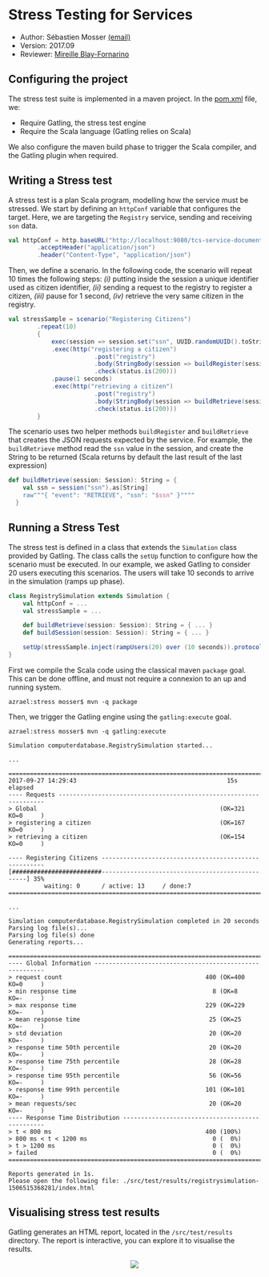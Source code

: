 # Stress Testing for Services

  * Author: Sébastien Mosser [(email)](mosser@i3s.unice.fr)
  * Version: 2017.09
  * Reviewer: [Mireille Blay-Fornarino](blay@i3s.unice.fr)

  
## Configuring the project

The stress test suite is implemented in a maven project. In the [pom.xml](https://github.com/polytechnice-si/5A-Microservices-Integration/blob/master/tests/stress/pom.xml) file, we:

  * Require Gatling, the stress test engine
  * Require the Scala language (Gatling relies on Scala)

We also configure the maven build phase to trigger the Scala compiler, and the Gatling plugin when required.

## Writing a Stress test

A stress test is a plan Scala program, modelling how the service must be stressed. We start by defining an `httpConf` variable that configures the target. Here, we are targeting the `Registry` service, sending and receiving `son` data.


```scala
val httpConf = http.baseURL("http://localhost:9080/tcs-service-document/")
		.acceptHeader("application/json")
		.header("Content-Type", "application/json")
```

Then, we define a scenario. In the following code, the scenario will repeat 10 times the following steps: _(i)_ putting inside the session a unique identifier used as citizen identifier, _(ii)_ sending a request to the registry to register a citizen, _(iii)_ pause for 1 second, _(iv)_ retrieve the very same citizen in the registry.

```scala
val stressSample = scenario("Registering Citizens")
		.repeat(10)
		{
			exec(session => session.set("ssn", UUID.randomUUID().toString)
			.exec(http("registering a citizen")
						.post("registry")
						.body(StringBody(session => buildRegister(session)))
						.check(status.is(200)))
			.pause(1 seconds)
			.exec(http("retrieving a citizen")
						.post("registry")
						.body(StringBody(session => buildRetrieve(session)))
						.check(status.is(200)))
		}
```  

The scenario uses two helper methods `buildRegister` and `buildRetrieve` that creates the JSON requests expected by the service. For example, the `buildRetrieve` method read the `ssn` value in the session, and create the String to be returned (Scala returns by default the last result of the last expression)

```scala
def buildRetrieve(session: Session): String = {
	val ssn = session("ssn").as[String]
	raw"""{ "event": "RETRIEVE", "ssn": "$ssn" }""""
  }
```

## Running a Stress Test

The stress test is defined in a class that extends the `Simulation` class provided by Gatling. The class calls the `setUp` function to configure how the scenario must be executed. In our example, we asked Gatling to consider 20 users executing this scenarios. The users will take 10 seconds to arrive in the simulation (ramps up phase).

```scala
class RegistrySimulation extends Simulation {
	val httpConf = ...
	val stressSample = ...

	def buildRetrieve(session: Session): String = { ... }
	def buildSession(session: Session): String = { ... }

	setUp(stressSample.inject(rampUsers(20) over (10 seconds)).protocols(httpConf))
}
```

First we compile the Scala code using the classical maven `package` goal. This can be done offline, and must not require a connexion to an up and running system.

```
azrael:stress mosser$ mvn -q package
```

Then, we trigger the Gatling engine using the `gatling:execute` goal.

```
azrael:stress mosser$ mvn -q gatling:execute

Simulation computerdatabase.RegistrySimulation started...

...

================================================================================
2017-09-27 14:29:43                                          15s elapsed
---- Requests ------------------------------------------------------------------
> Global                                                   (OK=321    KO=0     )
> registering a citizen                                    (OK=167    KO=0     )
> retrieving a citizen                                     (OK=154    KO=0     )

---- Registering Citizens ------------------------------------------------------
[#########################-------------------------------------------------] 35%
          waiting: 0      / active: 13     / done:7     
================================================================================

...

Simulation computerdatabase.RegistrySimulation completed in 20 seconds
Parsing log file(s)...
Parsing log file(s) done
Generating reports...

================================================================================
---- Global Information --------------------------------------------------------
> request count                                        400 (OK=400    KO=0     )
> min response time                                      8 (OK=8      KO=-     )
> max response time                                    229 (OK=229    KO=-     )
> mean response time                                    25 (OK=25     KO=-     )
> std deviation                                         20 (OK=20     KO=-     )
> response time 50th percentile                         20 (OK=20     KO=-     )
> response time 75th percentile                         28 (OK=28     KO=-     )
> response time 95th percentile                         56 (OK=56     KO=-     )
> response time 99th percentile                        101 (OK=101    KO=-     )
> mean requests/sec                                     20 (OK=20     KO=-     )
---- Response Time Distribution ------------------------------------------------
> t < 800 ms                                           400 (100%)
> 800 ms < t < 1200 ms                                   0 (  0%)
> t > 1200 ms                                            0 (  0%)
> failed                                                 0 (  0%)
================================================================================

Reports generated in 1s.
Please open the following file: ./src/test/results/registrysimulation-1506515368281/index.html
```

## Visualising stress test results

Gatling generates an HTML report, located in the `/src/test/results` directory. The report is interactive, you can explore it to visualise the results.

<p align="center">
	<img src="https://raw.githubusercontent.com/polytechnice-si/5A-Microservices-Integration/master/tests/stress/gatling_screenshot.png" />
</p>
